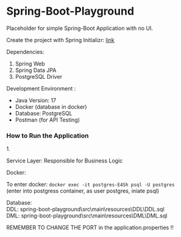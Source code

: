 # Spring-Boot-Playground

Placeholder for simple Spring-Boot Application with no UI.

Create the project with Spring Initializr: [link](https://start.spring.io/#!type=maven-project&language=java&platformVersion=2.7.0&packaging=jar&jvmVersion=17&groupId=com&artifactId=spring-boot-playground&name=spring-boot-playground&description=Demo%20project%20for%20Spring%20Boot&packageName=com.spring-boot-playground&dependencies=web,data-jpa,postgresql)

Dependencies:
1. Spring Web
2. Spring Data JPA
3. PostgreSQL Driver

Development Environment :
* Java Version: 17 
* Docker (database in docker)
* Database: PostgreSQL
* Postman (for API Testing)


<h3>How to Run the Application</h3>
1.


Service Layer: Responsible for Business Logic

Docker:

To enter docker: ```docker exec -it postgres-E4Sh psql -U postgres``` </br>
(enter into postgress container, as user postgres, iniate psql)

Database:
</br>DDL: spring-boot-playground\src\main\resources\DDL\DDL.sql
</br>DML: spring-boot-playground\src\main\resources\DML\DML.sql

REMEMBER TO CHANGE THE PORT in the application.properties !!
